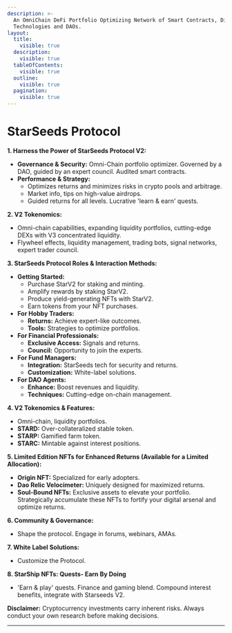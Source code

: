 ```yaml
---
description: >-
  An OmniChain DeFi Portfolio Optimizing Network of Smart Contracts, Distributed
  Technologies and DAOs.
layout:
  title:
    visible: true
  description:
    visible: true
  tableOfContents:
    visible: true
  outline:
    visible: true
  pagination:
    visible: true
---
```


# StarSeeds Protocol

**1. Harness the Power of StarSeeds Protocol V2:**

* **Governance & Security:** Omni-Chain portfolio optimizer. Governed by a DAO, guided by an expert council. Audited smart contracts.
* **Performance & Strategy:**
  * Optimizes returns and minimizes risks in crypto pools and arbitrage.
  * Market info, tips on high-value airdrops.
  * Guided returns for all levels. Lucrative 'learn & earn' quests.

**2. V2 Tokenomics:**

* Omni-chain capabilities, expanding liquidity portfolios, cutting-edge DEXs with V3 concentrated liquidity.
* Flywheel effects, liquidity management, trading bots, signal networks, expert trader council.

**3. StarSeeds Protocol Roles & Interaction Methods:**

* **Getting Started:**
  * Purchase StarV2 for staking and minting.
  * Amplify rewards by staking StarV2.
  * Produce yield-generating NFTs with StarV2.
  * Earn tokens from your NFT purchases.
* **For Hobby Traders:**
  * **Returns:** Achieve expert-like outcomes.
  * **Tools:** Strategies to optimize portfolios.
* **For Financial Professionals:**
  * **Exclusive Access:** Signals and returns.
  * **Council:** Opportunity to join the experts.
* **For Fund Managers:**
  * **Integration:** StarSeeds tech for security and returns.
  * **Customization:** White-label solutions.
* **For DAO Agents:**
  * **Enhance:** Boost revenues and liquidity.
  * **Techniques:** Cutting-edge on-chain management.

**4. V2 Tokenomics & Features:**

* Omni-chain, liquidity portfolios.
* **STARD:** Over-collateralized stable token.
* **STARP:** Gamified farm token.
* **STARC:** Mintable against interest positions.

**5. Limited Edition NFTs for Enhanced Returns (Available for a Limited Allocation):**

* **Origin NFT:** Specialized for early adopters.
* **Dao Relic Velocimeter:** Uniquely designed for maximized returns.
* **Soul-Bound NFTs:** Exclusive assets to elevate your portfolio. Strategically accumulate these NFTs to fortify your digital arsenal and optimize returns.

**6. Community & Governance:**

* Shape the protocol. Engage in forums, webinars, AMAs.

**7. White Label Solutions:**

* Customize the Protocol.

**8. StarShip NFTs: Quests- Earn By Doing**&#x20;

* 'Earn & play' quests. Finance and gaming blend. Compound interest benefits, integrate with Starseeds V2.

**Disclaimer:** Cryptocurrency investments carry inherent risks. Always conduct your own research before making decisions.

***



